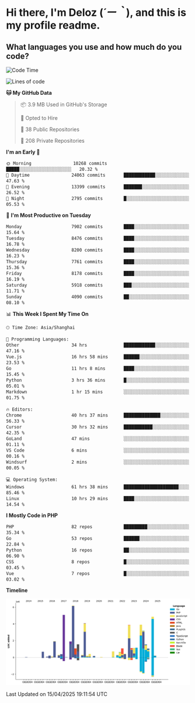 # **Hi there, I'm Deloz (*´ー｀*), and this is my profile readme.**

## **What languages you use and how much do you code?**

<!--START_SECTION:waka-->
![Code Time](http://img.shields.io/badge/Code%20Time-6%2C155%20hrs%201%20min-blue)

![Lines of code](https://img.shields.io/badge/From%20Hello%20World%20I%27ve%20Written-49.5%20million%20lines%20of%20code-blue)

**🐱 My GitHub Data** 

> 📦 3.9 MB Used in GitHub's Storage 
 > 
> 💼 Opted to Hire
 > 
> 📜 38 Public Repositories 
 > 
> 🔑 208 Private Repositories 
 > 
**I'm an Early 🐤** 

```text
🌞 Morning                10268 commits       █████░░░░░░░░░░░░░░░░░░░░   20.32 % 
🌆 Daytime                24063 commits       ████████████░░░░░░░░░░░░░   47.63 % 
🌃 Evening                13399 commits       ███████░░░░░░░░░░░░░░░░░░   26.52 % 
🌙 Night                  2795 commits        █░░░░░░░░░░░░░░░░░░░░░░░░   05.53 % 
```
📅 **I'm Most Productive on Tuesday** 

```text
Monday                   7902 commits        ████░░░░░░░░░░░░░░░░░░░░░   15.64 % 
Tuesday                  8476 commits        ████░░░░░░░░░░░░░░░░░░░░░   16.78 % 
Wednesday                8200 commits        ████░░░░░░░░░░░░░░░░░░░░░   16.23 % 
Thursday                 7761 commits        ████░░░░░░░░░░░░░░░░░░░░░   15.36 % 
Friday                   8178 commits        ████░░░░░░░░░░░░░░░░░░░░░   16.19 % 
Saturday                 5918 commits        ███░░░░░░░░░░░░░░░░░░░░░░   11.71 % 
Sunday                   4090 commits        ██░░░░░░░░░░░░░░░░░░░░░░░   08.10 % 
```


📊 **This Week I Spent My Time On** 

```text
🕑︎ Time Zone: Asia/Shanghai

💬 Programming Languages: 
Other                    34 hrs              ████████████░░░░░░░░░░░░░   47.16 % 
Vue.js                   16 hrs 58 mins      ██████░░░░░░░░░░░░░░░░░░░   23.53 % 
Go                       11 hrs 8 mins       ████░░░░░░░░░░░░░░░░░░░░░   15.45 % 
Python                   3 hrs 36 mins       █░░░░░░░░░░░░░░░░░░░░░░░░   05.01 % 
Markdown                 1 hr 15 mins        ░░░░░░░░░░░░░░░░░░░░░░░░░   01.75 % 

🔥 Editors: 
Chrome                   40 hrs 37 mins      ██████████████░░░░░░░░░░░   56.33 % 
Cursor                   30 hrs 32 mins      ███████████░░░░░░░░░░░░░░   42.35 % 
GoLand                   47 mins             ░░░░░░░░░░░░░░░░░░░░░░░░░   01.11 % 
VS Code                  6 mins              ░░░░░░░░░░░░░░░░░░░░░░░░░   00.16 % 
Windsurf                 2 mins              ░░░░░░░░░░░░░░░░░░░░░░░░░   00.05 % 

💻 Operating System: 
Windows                  61 hrs 38 mins      █████████████████████░░░░   85.46 % 
Linux                    10 hrs 29 mins      ████░░░░░░░░░░░░░░░░░░░░░   14.54 % 
```

**I Mostly Code in PHP** 

```text
PHP                      82 repos            █████████░░░░░░░░░░░░░░░░   35.34 % 
Go                       53 repos            ██████░░░░░░░░░░░░░░░░░░░   22.84 % 
Python                   16 repos            ██░░░░░░░░░░░░░░░░░░░░░░░   06.90 % 
CSS                      8 repos             █░░░░░░░░░░░░░░░░░░░░░░░░   03.45 % 
Vue                      7 repos             █░░░░░░░░░░░░░░░░░░░░░░░░   03.02 % 
```



**Timeline**

![Lines of Code chart](https://raw.githubusercontent.com/deloz/deloz/main/assets/bar_graph.png)


 Last Updated on 15/04/2025 19:11:54 UTC
<!--END_SECTION:waka-->
